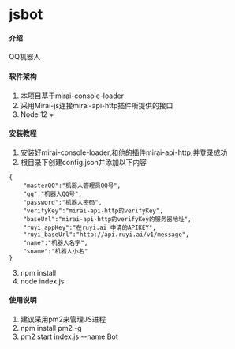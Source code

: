 # jsbot

#### 介绍
QQ机器人

#### 软件架构
1. 本项目基于mirai-console-loader
2. 采用Mirai-js连接mirai-api-http插件所提供的接口
3. Node 12 +

#### 安装教程

1.  安装好mirai-console-loader,和他的插件mirai-api-http,并登录成功 
2.  根目录下创建config.json并添加以下内容
```
{
    "masterQQ":"机器人管理员QQ号",
    "qq":"机器人QQ号",
    "password":"机器人密码",
    "verifyKey":"mirai-api-http的verifyKey",
    "baseUrl":"mirai-api-http的verifyKey的服务器地址",
    "ruyi_appKey":"在ruyi.ai 申请的APIKEY",
    "ruyi_baseUrl":"http://api.ruyi.ai/v1/message",
    "name":"机器人名字",
    "sname":"机器人小名"
}
```
3.  npm install
4.  node index.js

#### 使用说明

1.  建议采用pm2来管理JS进程
2.  npm install pm2 -g
3.  pm2 start index.js --name Bot

